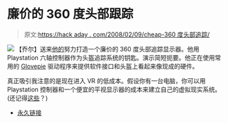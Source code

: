 # 廉价的 360 度头部跟踪

> 原文:[https://hack aday . com/2008/02/09/cheap-360 度头部追踪/](https://hackaday.com/2008/02/09/cheap-360-degree-head-tracking/)

![](../Images/cb1668e2d6c414b4e420271b3023cdab.png)
【乔尔】送来[他的](http://joelclemens.colinr.ca/stuff.html)努力打造一个廉价的 360 度头部追踪显示器。他用 Playstation 六轴控制器作为头盔追踪系统的钥匙。演示简短扼要。他正在使用常用的 [Glovepie](http://carl.kenner.googlepages.com/glovepie) 驱动程序来提供软件接口和头盔上看起来像现成的硬件。

真正吸引我注意的是现在进入 VR 的低成本。假设你有一台电脑，你可以用 Playstation 控制器和一个便宜的平视显示器的成本来建立自己的虚拟现实系统。(还记得[这些](http://www.hackaday.com/2007/10/07/25-head-mounted-display/)？)

*   [永久链接](http://joelclemens.colinr.ca/stuff.html)